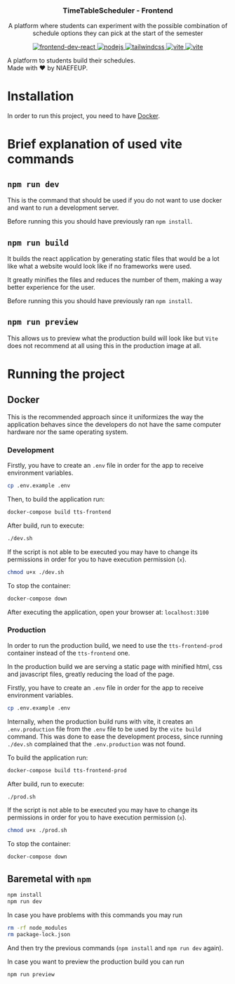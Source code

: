 <p align="center"> 
  <h3 align="center"> TimeTableScheduler - Frontend </h3> 
  <p align="center"> A platform where students can experiment with the possible combination of schedule options they can pick at the start of the semester  </p> 
  <p align="center"> 
    <a href="https://reactjs.org/"> 
      <img src="https://img.shields.io/badge/react-v18.2-inactive&?style=for-the-badge&logo=react" alt="frontend-dev-react">
    </a> 
    <a href="https://nodejs.com/"> 
      <img src="https://img.shields.io/badge/nodejs-v21-red&?style=for-the-badge&logo=node.js" alt="nodejs"> 
    </a> 
    <a href="https://tailwindcss.com"> 
      <img src="https://img.shields.io/badge/tailwindcss-v3.4.1-red&?style=for-the-badge&logo=tailwindcss" alt="tailwindcss"> 
    </a>
    <a href="https://vitejs.dev"> 
      <img src="https://img.shields.io/badge/vite-v4.3.1-red&?style=for-the-badge&logo=vite" alt="vite"> 
    </a>
    <a href="https://ui.shadcn.com/"> 
      <img src="https://img.shields.io/badge/shadcn/ui--red&?style=for-the-badge&logo=shadcnui" alt="vite"> 
    </a>
  </p>
</p>

A platform to students build their schedules.  
Made with :heart: by NIAEFEUP.

# Installation

In order to run this project, you need to have [Docker](https://www.docker.com/).

# Brief explanation of used vite commands

## `npm run dev`

This is the command that should be used if you do not want to use docker and want to run a development server.

Before running this you should have previously ran `npm install`.

## `npm run build`

It builds the react application by generating static files that would be a lot like what a website would look like if no frameworks were used.

It greatly minifies the files and reduces the number of them, making a way better experience for the user.

Before running this you should have previously ran `npm install`.

## `npm run preview`

This allows us to preview what the production build will look like but `Vite` does not recommend at all using this in the production image at all.

# Running the project

## Docker

This is the recommended approach since it uniformizes the way the application behaves since the developers do not have the same computer hardware nor the same operating system.

### Development

Firstly, you have to create an `.env` file in order for the app to receive environment variables.

```bash
cp .env.example .env
```

Then, to build the application run:

```bash
docker-compose build tts-frontend
```

After build, run to execute:

```bash
./dev.sh
```

If the script is not able to be executed you may have to change its permissions in order for you to have execution permission (`x`).

```bash
chmod u+x ./dev.sh
```

To stop the container:

```bash
docker-compose down
```

After executing the application, open your browser at: `localhost:3100`

### Production

In order to run the production build, we need to use the `tts-frontend-prod` container instead of the `tts-frontend` one.

In the production build we are serving a static page with minified html, css and javascript files, greatly reducing the load of the page.

Firstly, you have to create an `.env` file in order for the app to receive environment variables.

```bash
cp .env.example .env
```

Internally, when the production build runs with vite, it creates an `.env.production` file from the `.env` file to be used by the `vite build` command. This was done to ease the development process, since running `./dev.sh` complained that the `.env.production` was not found.

To build the application run:

```bash
docker-compose build tts-frontend-prod
```

After build, run to execute:

```bash
./prod.sh
```

If the script is not able to be executed you may have to change its permissions in order for you to have execution permission (`x`).

```bash
chmod u+x ./prod.sh
```

To stop the container:

```bash
docker-compose down
```
## Baremetal with `npm`


```bash
npm install
npm run dev
```

In case you have problems with this commands you may run

```bash
rm -rf node_modules
rm package-lock.json
```

And then try the previous commands (`npm install` and `npm run dev` again).

In case you want to preview the production build you can run

```bash
npm run preview
```